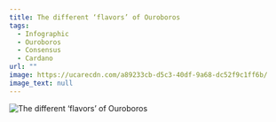 ```yaml
---
title: The different ‘flavors’ of Ouroboros
tags:
  - Infographic
  - Ouroboros
  - Consensus
  - Cardano
url: ""
image: https://ucarecdn.com/a89233cb-d5c3-40df-9a68-dc52f9c1ff6b/
image_text: null
---
```


![The different ‘flavors’ of Ouroboros](https://ucarecdn.com/23c9e393-f0bf-4634-a4f8-8c25fa0b8169/)
